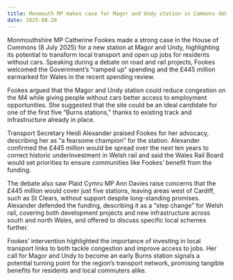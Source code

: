 ```yaml
---
title: Monmouth MP makes case for Magor and Undy station in Commons debate
date: 2025-08-28
---
```


Monmouthshire MP Catherine Fookes made a strong case in the House of Commons (8 July 2025) for a new station at Magor and Undy, highlighting its potential to transform local transport and open up jobs for residents without cars. Speaking during a debate on road and rail projects, Fookes welcomed the Government’s “ramped up” spending and the £445 million earmarked for Wales in the recent spending review.

Fookes argued that the Magor and Undy station could reduce congestion on the M4 while giving people without cars better access to employment opportunities. She suggested that the site could be an ideal candidate for one of the first five “Burns stations,” thanks to existing track and infrastructure already in place.

Transport Secretary Heidi Alexander praised Fookes for her advocacy, describing her as “a fearsome champion” for the station. Alexander confirmed the £445 million would be spread over the next ten years to correct historic underinvestment in Welsh rail and said the Wales Rail Board would set priorities to ensure communities like Fookes’ benefit from the funding.

The debate also saw Plaid Cymru MP Ann Davies raise concerns that the £445 million would cover just five stations, leaving areas west of Cardiff, such as St Clears, without support despite long-standing promises. Alexander defended the funding, describing it as a “step change” for Welsh rail, covering both development projects and new infrastructure across south and north Wales, and offered to discuss specific local schemes further.

Fookes’ intervention highlighted the importance of investing in local transport links to both tackle congestion and improve access to jobs. Her call for Magor and Undy to become an early Burns station signals a potential turning point for the region’s transport network, promising tangible benefits for residents and local commuters alike.
